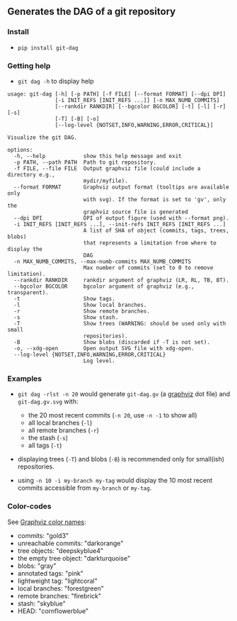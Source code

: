 ## Generates the DAG of a git repository

### Install

+ `pip install git-dag`

### Getting help

+ `git dag -h` to display help

```
usage: git-dag [-h] [-p PATH] [-f FILE] [--format FORMAT] [--dpi DPI]
               [-i INIT_REFS [INIT_REFS ...]] [-n MAX_NUMB_COMMITS]
               [--rankdir RANKDIR] [--bgcolor BGCOLOR] [-t] [-l] [-r] [-s]
               [-T] [-B] [-o]
               [--log-level {NOTSET,INFO,WARNING,ERROR,CRITICAL}]

Visualize the git DAG.

options:
  -h, --help            show this help message and exit
  -p PATH, --path PATH  Path to git repository.
  -f FILE, --file FILE  Output graphviz file (could include a directory e.g.,
                        mydir/myfile).
  --format FORMAT       Graphviz output format (tooltips are available only
                        with svg). If the format is set to 'gv', only the
                        graphviz source file is generated
  --dpi DPI             DPI of output figure (used with --format png).
  -i INIT_REFS [INIT_REFS ...], --init-refs INIT_REFS [INIT_REFS ...]
                        A list of SHA of object (commits, tags, trees, blobs)
                        that represents a limitation from where to display the
                        DAG
  -n MAX_NUMB_COMMITS, --max-numb-commits MAX_NUMB_COMMITS
                        Max number of commits (set to 0 to remove limitation).
  --rankdir RANKDIR     rankdir argument of graphviz (LR, RL, TB, BT).
  --bgcolor BGCOLOR     bgcolor argument of graphviz (e.g., transparent).
  -t                    Show tags.
  -l                    Show local branches.
  -r                    Show remote branches.
  -s                    Show stash.
  -T                    Show trees (WARNING: should be used only with small
                        repositories).
  -B                    Show blobs (discarded if -T is not set).
  -o, --xdg-open        Open output SVG file with xdg-open.
  --log-level {NOTSET,INFO,WARNING,ERROR,CRITICAL}
                        Log level.
```

### Examples

+ `git dag -rlst -n 20` would generate `git-dag.gv` (a [graphviz](https://graphviz.org/)
  dot file) and `git-dag.gv.svg` with:
  + the 20 most recent commits (`-n 20`, use `-n -1` to show all)
  + all local branches (`-l`)
  + all remote branches (`-r`)
  + the stash (`-s`)
  + all tags (`-t`)

+ displaying trees (`-T`) and blobs (`-B`) is recommended only for small(ish)
  repositories.

+ using `-n 10 -i my-branch my-tag` would display the 10 most recent commits accessible
  from `my-branch` or `my-tag`.

### Color-codes

See [Graphviz color names](https://graphviz.org/doc/info/colors.html):

+ commits: "gold3"
+ unreachable commits: "darkorange"
+ tree objects: "deepskyblue4"
+ the empty tree object: "darkturquoise"
+ blobs: "gray"
+ annotated tags: "pink"
+ lightweight tag: "lightcoral"
+ local branches: "forestgreen"
+ remote branches: "firebrick"
+ stash: "skyblue"
+ HEAD: "cornflowerblue"
